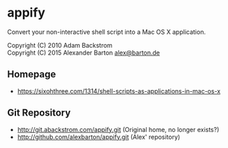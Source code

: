 appify
======

Convert your non-interactive shell script into a Mac OS X application.

Copyright (C) 2010 Adam Backstrom  
Copyright (C) 2015 Alexander Barton <alex@barton.de>


Homepage
--------

 - <https://sixohthree.com/1314/shell-scripts-as-applications-in-mac-os-x>

Git Repository
--------------

 - <http://git.abackstrom.com/appify.git> (Original home, no longer exists?)
 - <http://github.com/alexbarton/appify.git> (Alex' repository)
